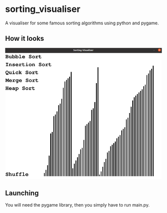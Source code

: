 # sorting_visualiser
A visualiser for some famous sorting algorithms using python and pygame.

## How it looks
![Sorting visualiser demo](sorting_visualiser_demo.png)

## Launching
You will need the pygame library, then you simply have to run main.py.
